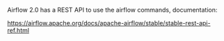 Airflow 2.0 has a REST API to use the airflow commands, documentation:

https://airflow.apache.org/docs/apache-airflow/stable/stable-rest-api-ref.html


